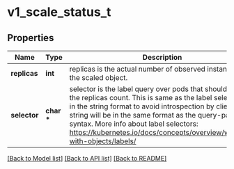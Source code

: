 # v1_scale_status_t

## Properties
Name | Type | Description | Notes
------------ | ------------- | ------------- | -------------
**replicas** | **int** | replicas is the actual number of observed instances of the scaled object. | 
**selector** | **char \*** | selector is the label query over pods that should match the replicas count. This is same as the label selector but in the string format to avoid introspection by clients. The string will be in the same format as the query-param syntax. More info about label selectors: https://kubernetes.io/docs/concepts/overview/working-with-objects/labels/ | [optional] 

[[Back to Model list]](../README.md#documentation-for-models) [[Back to API list]](../README.md#documentation-for-api-endpoints) [[Back to README]](../README.md)



